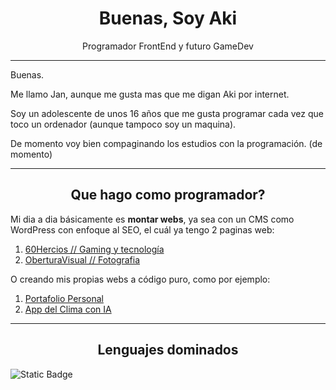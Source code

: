 <h1 align=center > Buenas, Soy Aki </h1>

<p align=center>Programador FrontEnd y futuro GameDev</p>

<hr>

Buenas.

Me llamo Jan, aunque me gusta mas que me digan Aki por internet.

Soy un adolescente de unos 16 años que me gusta programar cada vez que toco un ordenador (aunque tampoco soy un maquina).

De momento voy bien compaginando los estudios con la programación. (de momento)

<hr>

<h2 align=center style="border-bottom: none;"> Que hago como programador? </h2>

Mi dia a dia básicamente es <strong>montar webs</strong>, ya sea con un CMS como WordPress con enfoque al SEO, el cuál ya tengo 2 paginas web:

1. [60Hercios // Gaming y tecnología](https://www.60Hercios.com)
2. [OberturaVisual // Fotografia](https://www.60Hercios.com)

O creando mis propias webs a código puro, como por ejemplo:

1. [Portafolio Personal](https://electrum10.github.io)
2. [App del Clima con IA](https://app-clima-vanillajs.netlify.app)

<hr>

<h2 align=center style="border-bottom: none;"> Lenguajes dominados
</h2>

![Static Badge](https://img.shields.io/badge/a)


